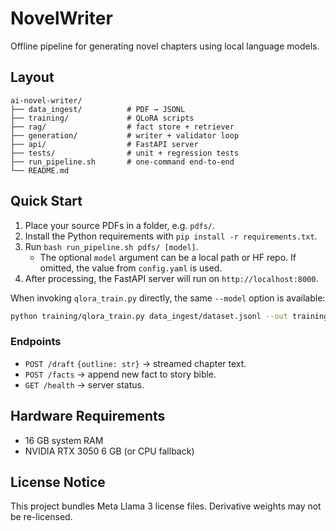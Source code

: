 # NovelWriter

Offline pipeline for generating novel chapters using local language models.

## Layout
```
ai-novel-writer/
├── data_ingest/          # PDF → JSONL
├── training/             # QLoRA scripts
├── rag/                  # fact store + retriever
├── generation/           # writer + validator loop
├── api/                  # FastAPI server
├── tests/                # unit + regression tests
├── run_pipeline.sh       # one-command end-to-end
└── README.md
```

## Quick Start
1. Place your source PDFs in a folder, e.g. `pdfs/`.
2. Install the Python requirements with `pip install -r requirements.txt`.
3. Run `bash run_pipeline.sh pdfs/ [model]`.
   - The optional `model` argument can be a local path or HF repo. If omitted,
     the value from `config.yaml` is used.
4. After processing, the FastAPI server will run on `http://localhost:8000`.

When invoking `qlora_train.py` directly, the same `--model` option is
available:

```bash
python training/qlora_train.py data_ingest/dataset.jsonl --out training/novel_adapter --model /path/to/model
```

### Endpoints
- `POST /draft` `{outline: str}` → streamed chapter text.
- `POST /facts` → append new fact to story bible.
- `GET /health` → server status.

## Hardware Requirements
- 16 GB system RAM
- NVIDIA RTX 3050 6 GB (or CPU fallback)

## License Notice
This project bundles Meta Llama 3 license files. Derivative weights may not be re-licensed.
